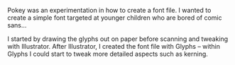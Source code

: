 Pokey was an experimentation in how to create a font file. I wanted to create a simple font targeted at younger children who are bored of comic sans...

I started by drawing the glyphs out on paper before scanning and tweaking with Illustrator. After Illustrator, I created the font file with Glyphs – within Glyphs I could start to tweak more detailed aspects such as kerning.
